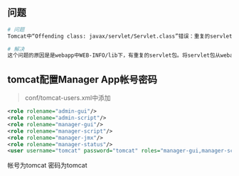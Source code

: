  ## 问题
 ```bash
 # 问题
 Tomcat中“Offending class: javax/servlet/Servlet.class”错误：重复的servlet包

 # 解决
 这个问题的原因是是webapp中WEB-INFO/lib下，有重复的servlet包。将servlet包从webapp的部署文件中删除以后。再启动，错误信息就消失了。
 ```
 ## tomcat配置Manager App帐号密码

 >conf/tomcat-users.xml中添加
 
 ```xml
 <role rolename="admin-gui"/>  
<role rolename="admin-script"/>  
<role rolename="manager-gui"/>  
<role rolename="manager-script"/>  
<role rolename="manager-jmx"/>  
<role rolename="manager-status"/>  
<user username="tomcat" password="tomcat" roles="manager-gui,manager-script,manager-jmx,manager-status,admin-script,admin-gui"/>  
 ```
帐号为tomcat
密码为tomcat

